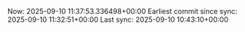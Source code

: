Now: 2025-09-10 11:37:53.336498+00:00 Earliest commit since sync: 2025-09-10 11:32:51+00:00 Last sync: 2025-09-10 10:43:10+00:00
